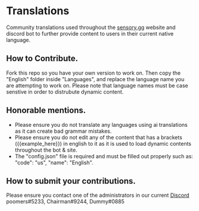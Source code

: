 # Translations
Community translations used throughout the [sensory.gg](https://sensory.gg) website and discord bot to further provide content to users in their current native language.

## How to Contribute.

Fork this repo so you have your own version to work on. Then copy the "English" folder inside "Languages", and replace the language name you are attempting to work on. Please note that language names must be case senstive in order to distrubute dynamic content.

## Honorable mentions.

- Please ensure you do not translate any languages using ai translations as it can create bad grammar mistakes. 
- Please ensure you do not edit any of the content that has a brackets ({{example_here}}) in english to it as it is used to load dynamic contents throughout the bot & site.
- The "config.json" file is required and must be filled out properly such as: "code": "us", "name": "English".

## How to submit your contributions.

Please ensure you contact one of the administrators in our current [Discord](https://sensory.gg/discord)
poomers#5233, Chairman#9244, Dummy#0885

